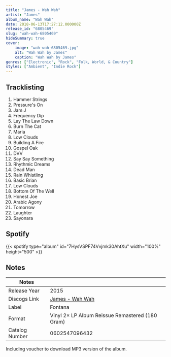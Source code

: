 ```yaml
---
title: "James - Wah Wah"
artist: "James"
album_name: "Wah Wah"
date: 2018-06-13T17:27:12.000000Z
release_id: "6805469"
slug: "wah-wah-6805469"
hideSummary: true
cover:
    image: "wah-wah-6805469.jpg"
    alt: "Wah Wah by James"
    caption: "Wah Wah by James"
genres: ["Electronic", "Rock", "Folk, World, & Country"]
styles: ["Ambient", "Indie Rock"]
---
```


## Tracklisting
1. Hammer Strings
2. Pressure's On
3. Jam J
4. Frequency Dip
5. Lay The Law Down
6. Burn The Cat
7. Maria
8. Low Clouds
9. Building A Fire
10. Gospel Oak
11. DVV
12. Say Say Something
13. Rhythmic Dreams
14. Dead Man
15. Rain Whistling
16. Basic Brian
17. Low Clouds
18. Bottom Of The Well
19. Honest Joe
20. Arabic Agony
21. Tomorrow
22. Laughter
23. Sayonara


## Spotify
{{< spotify type="album" id="7HysVSPF74Vvjmk30AhtXu" width="100%" height="500" >}}



## Notes
| Notes          |             |
| ---------------| ----------- |
| Release Year   | 2015 |
| Discogs Link   | [James - Wah Wah](https://www.discogs.com/release/6805469-James-Wah-Wah) |
| Label          | Fontana |
| Format         | Vinyl 2× LP Album Reissue Remastered (180 Gram) |
| Catalog Number | 0602547096432 |

Including voucher to download MP3 version of the album.
